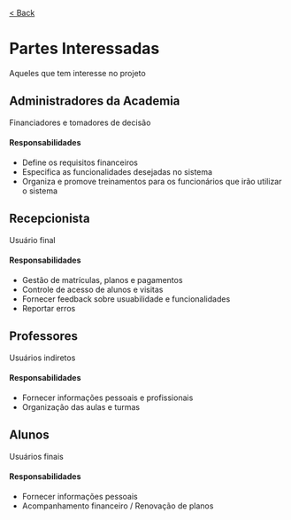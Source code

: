 [< Back](../)

# Partes Interessadas
Aqueles que tem interesse no projeto

## Administradores da Academia
Financiadores e tomadores de decisão

#### Responsabilidades
- Define os requisitos financeiros
- Especifica as funcionalidades desejadas no sistema
- Organiza e promove treinamentos para os funcionários que irão utilizar o sistema

## Recepcionista
Usuário final

#### Responsabilidades
- Gestão de matrículas, planos e pagamentos
- Controle de acesso de alunos e visitas
- Fornecer feedback sobre usuabilidade e funcionalidades
- Reportar erros

## Professores
Usuários indiretos

#### Responsabilidades
- Fornecer informações pessoais e profissionais
- Organização das aulas e turmas

## Alunos
Usuários finais

#### Responsabilidades
- Fornecer informações pessoais
- Acompanhamento financeiro / Renovação de planos
